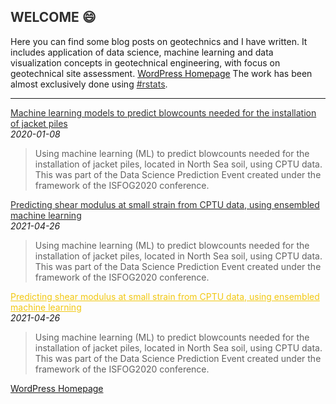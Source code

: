 <h2 style="color:#2F2F2F;">WELCOME 😄</h2>

Here you can find some blog posts on geotechnics and I have written. It includes application of data science, machine learning and data visualization concepts in geotechnical engineering, with focus on geotechnical site assessment. <a href="https://www.r-project.org/" target="_blank">WordPress Homepage</a> The work has been almost exclusively done using [<font color="#2F2F2F">#rstats</font>](https://www.r-project.org/).
<br/>
<hr>    

[<font color="#2F2F2F">Machine learning models to predict blowcounts needed for the installation of jacket piles</font>](https://erdirstats.github.io/isfog-2020-final.html "Link for full article")  
_2020-01-08_  
> Using machine learning (ML) to predict blowcounts needed for the installation of jacket piles, located in North Sea soil, using CPTU data. This was part of the Data Science Prediction Event created under the framework of the ISFOG2020 conference.  

[<font color="#2F2F2F">Predicting shear modulus at small strain from CPTU data, using ensembled machine learning</font>](https://erdirstats.github.io/small-strain-stiffness-final-02.html "Link for full article")  
_2021-04-26_  
> Using machine learning (ML) to predict blowcounts needed for the installation of jacket piles, located in North Sea soil, using CPTU data. This was part of the Data Science Prediction Event created under the framework of the ISFOG2020 conference.  

<a style="color:#F2C811;" href="https://erdirstats.github.io/small-strain-stiffness-final-02.html" target="_blank">Predicting shear modulus at small strain from CPTU data, using ensembled machine learning</a>  
_2021-04-26_  
> Using machine learning (ML) to predict blowcounts needed for the installation of jacket piles, located in North Sea soil, using CPTU data. This was part of the Data Science Prediction Event created under the framework of the ISFOG2020 conference.  

<a href="https://www.r-project.org/" target="_blank">WordPress Homepage</a> 
